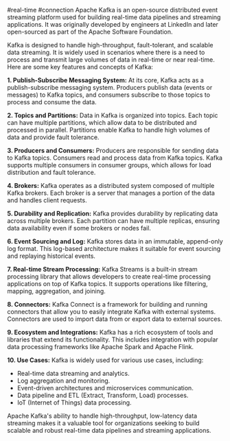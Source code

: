 #real-time #connection 
Apache Kafka is an open-source distributed event streaming platform used for building real-time data pipelines and streaming applications. It was originally developed by engineers at LinkedIn and later open-sourced as part of the Apache Software Foundation.

Kafka is designed to handle high-throughput, fault-tolerant, and scalable data streaming. It is widely used in scenarios where there is a need to process and transmit large volumes of data in real-time or near real-time. Here are some key features and concepts of Kafka:

**1. Publish-Subscribe Messaging System:** At its core, Kafka acts as a publish-subscribe messaging system. Producers publish data (events or messages) to Kafka topics, and consumers subscribe to those topics to process and consume the data.

**2. Topics and Partitions:** Data in Kafka is organized into topics. Each topic can have multiple partitions, which allow data to be distributed and processed in parallel. Partitions enable Kafka to handle high volumes of data and provide fault tolerance.

**3. Producers and Consumers:** Producers are responsible for sending data to Kafka topics. Consumers read and process data from Kafka topics. Kafka supports multiple consumers in consumer groups, which allows for load distribution and fault tolerance.

**4. Brokers:** Kafka operates as a distributed system composed of multiple Kafka brokers. Each broker is a server that manages a portion of the data and handles client requests.

**5. Durability and Replication:** Kafka provides durability by replicating data across multiple brokers. Each partition can have multiple replicas, ensuring data availability even if some brokers or nodes fail.

**6. Event Sourcing and Log:** Kafka stores data in an immutable, append-only log format. This log-based architecture makes it suitable for event sourcing and replaying historical events.

**7. Real-time Stream Processing:** Kafka Streams is a built-in stream processing library that allows developers to create real-time processing applications on top of Kafka topics. It supports operations like filtering, mapping, aggregation, and joining.

**8. Connectors:** Kafka Connect is a framework for building and running connectors that allow you to easily integrate Kafka with external systems. Connectors are used to import data from or export data to external sources.

**9. Ecosystem and Integrations:** Kafka has a rich ecosystem of tools and libraries that extend its functionality. This includes integration with popular data processing frameworks like Apache Spark and Apache Flink.

**10. Use Cases:** Kafka is widely used for various use cases, including:

-   Real-time data streaming and analytics.
-   Log aggregation and monitoring.
-   Event-driven architectures and microservices communication.
-   Data pipeline and ETL (Extract, Transform, Load) processes.
-   IoT (Internet of Things) data processing.

Apache Kafka's ability to handle high-throughput, low-latency data streaming makes it a valuable tool for organizations seeking to build scalable and robust real-time data pipelines and streaming applications.